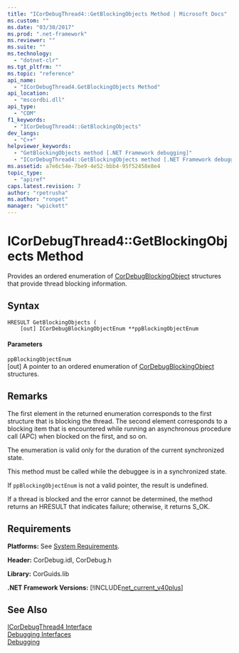 ```yaml
---
title: "ICorDebugThread4::GetBlockingObjects Method | Microsoft Docs"
ms.custom: ""
ms.date: "03/30/2017"
ms.prod: ".net-framework"
ms.reviewer: ""
ms.suite: ""
ms.technology: 
  - "dotnet-clr"
ms.tgt_pltfrm: ""
ms.topic: "reference"
api_name: 
  - "ICorDebugThread4.GetBlockingObjects Method"
api_location: 
  - "mscordbi.dll"
api_type: 
  - "COM"
f1_keywords: 
  - "ICorDebugThread4::GetBlockingObjects"
dev_langs: 
  - "C++"
helpviewer_keywords: 
  - "GetBlockingObjects method [.NET Framework debugging]"
  - "ICorDebugThread4::GetBlockingObjects method [.NET Framework debugging]"
ms.assetid: a7e6c54e-7be9-4e52-bbb4-95f52458e8e4
topic_type: 
  - "apiref"
caps.latest.revision: 7
author: "rpetrusha"
ms.author: "ronpet"
manager: "wpickett"
---
```

# ICorDebugThread4::GetBlockingObjects Method
Provides an ordered enumeration of [CorDebugBlockingObject](../../../../docs/framework/unmanaged-api/debugging/cordebugblockingobject-structure.md) structures that provide thread blocking information.  
  
## Syntax  
  
```  
HRESULT GetBlockingObjects (  
    [out] ICorDebugBlockingObjectEnum **ppBlockingObjectEnum  
```  
  
#### Parameters  
 `ppBlockingObjectEnum`  
 [out] A pointer to an ordered enumeration of [CorDebugBlockingObject](../../../../docs/framework/unmanaged-api/debugging/cordebugblockingobject-structure.md) structures.  
  
## Remarks  
 The first element in the returned enumeration corresponds to the first structure that is blocking the thread. The second element corresponds to a blocking item that is encountered while running an asynchronous procedure call (APC) when blocked on the first, and so on.  
  
 The enumeration is valid only for the duration of the current synchronized state.  
  
 This method must be called while the debuggee is in a synchronized state.  
  
 If `ppBlockingObjectEnum` is not a valid pointer, the result is undefined.  
  
 If a thread is blocked and the error cannot be determined, the method returns an HRESULT that indicates failure; otherwise, it returns S_OK.  
  
## Requirements  
 **Platforms:** See [System Requirements](../../../../docs/framework/get-started/system-requirements.md).  
  
 **Header:** CorDebug.idl, CorDebug.h  
  
 **Library:** CorGuids.lib  
  
 **.NET Framework Versions:** [!INCLUDE[net_current_v40plus](../../../../includes/net-current-v40plus-md.md)]  
  
## See Also  
 [ICorDebugThread4 Interface](../../../../docs/framework/unmanaged-api/debugging/icordebugthread4-interface.md)   
 [Debugging Interfaces](../../../../docs/framework/unmanaged-api/debugging/debugging-interfaces.md)   
 [Debugging](../../../../docs/framework/unmanaged-api/debugging/index.md)